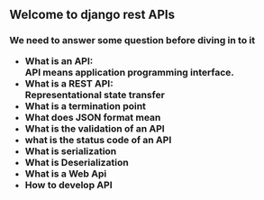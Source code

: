 <h2>Welcome to django rest APIs
<h3>We need to answer some question before diving in to it
<ul>
<li>What is an API:<br>
API means application programming interface.
</li>
<li> What is a REST API:<br>
Representational state transfer
</li>
<li>What is a termination point</li>
<li>What does JSON format mean</li>
<li>What is the validation of an API</li>
<li>what is the status code of an API</li>
<li>What is serialization</li>
<li>What is Deserialization</li>
<li>What is a Web Api</li>
<li>How to develop API</li>
</ul>